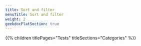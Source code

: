 ```yaml
---
title: Sort and filter
menuTitle: Sort and filter
weight: 2 
geekdocFlatSection: true
---
```


{{% children titlePages="Tests" titleSections="Categories" %}}
